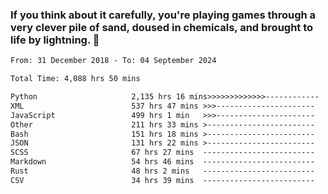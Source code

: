 ### If you think about it carefully, you're playing games through a very clever pile of sand, doused in chemicals, and brought to life by lightning.  👋


<!--START_SECTION:waka-->

```txt
From: 31 December 2018 - To: 04 September 2024

Total Time: 4,088 hrs 50 mins

Python                     2,135 hrs 16 mins>>>>>>>>>>>>>------------   52.23 %
XML                        537 hrs 47 mins >>>----------------------   13.15 %
JavaScript                 499 hrs 1 min   >>>----------------------   12.21 %
Other                      211 hrs 33 mins >------------------------   05.17 %
Bash                       151 hrs 18 mins >------------------------   03.70 %
JSON                       131 hrs 22 mins >------------------------   03.21 %
SCSS                       67 hrs 27 mins  -------------------------   01.65 %
Markdown                   54 hrs 46 mins  -------------------------   01.34 %
Rust                       48 hrs 2 mins   -------------------------   01.17 %
CSV                        34 hrs 39 mins  -------------------------   00.85 %
```

<!--END_SECTION:waka-->
